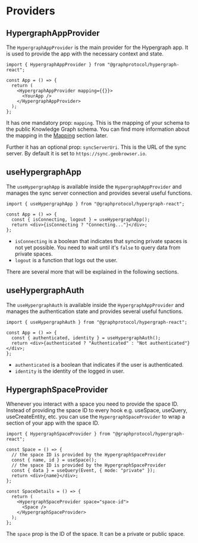 # Providers

## HypergraphAppProvider

The `HypergraphAppProvider` is the main provider for the Hypergraph app. It is used to provide the app with the necessary context and state.

```tsx
import { HypergraphAppProvider } from "@graphprotocol/hypergraph-react";

const App = () => {
  return (
    <HypergraphAppProvider mapping={{}}>
      <YourApp />
    </HypergraphAppProvider>
  );
};
```

It has one mandatory prop: `mapping`. This is the mapping of your schema to the public Knowledge Graph schema. You can find more information about the mapping in the [Mapping](/docs/mapping) section later.

Further it has an optional prop: `syncServerUri`. This is the URL of the sync server. By default it is set to `https://sync.geobrowser.io`.

## useHypergraphApp

The `useHypergraphApp` is available inside the `HypergraphAppProvider` and manages the sync server connection and provides several useful functions.

```tsx
import { useHypergraphApp } from "@graphprotocol/hypergraph-react";

const App = () => {
  const { isConnecting, logout } = useHypergraphApp();
  return <div>{isConnecting ? "Connecting..."}</div>;
};
```

- `isConnecting` is a boolean that indicates that syncing private spaces is not yet possible. You need to wait until it's `false` to query data from private spaces.
- `logout` is a function that logs out the user.

There are several more that will be explained in the following sections.

## useHypergraphAuth

The `useHypergraphAuth` is available inside the `HypergraphAppProvider` and manages the authentication state and provides several useful functions.

```tsx
import { useHypergraphAuth } from "@graphprotocol/hypergraph-react";

const App = () => {
  const { authenticated, identity } = useHypergraphAuth();
  return <div>{authenticated ? "Authenticated" : "Not authenticated"}</div>;
};
```

- `authenticated` is a boolean that indicates if the user is authenticated.
- `identity` is the identity of the logged in user.

## HypergraphSpaceProvider

Whenever you interact with a space you need to provide the space ID. Instead of providing the space ID to every hook e.g. useSpace, useQuery, useCreateEntity, etc. you can use the `HypergraphSpaceProvider` to wrap a section of your app with the space ID.

```tsx
import { HypergraphSpaceProvider } from "@graphprotocol/hypergraph-react";

const Space = () => {
  // the space ID is provided by the HypergraphSpaceProvider
  const { name, id } = useSpace();
  // the space ID is provided by the HypergraphSpaceProvider
  const { data } = useQuery(Event, { mode: "private" });
  return <div>{name}</div>;
};

const SpaceDetails = () => {
  return (
    <HypergraphSpaceProvider space="space-id">
      <Space />
    </HypergraphSpaceProvider>
  );
};
```

The `space` prop is the ID of the space. It can be a private or public space.

